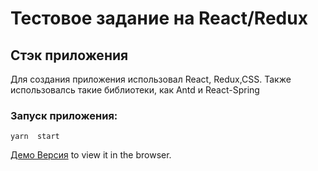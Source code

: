 # Тестовое задание на React/Redux

## Стэк приложения
Для создания приложения использовал  React, Redux,CSS.
Также использовалсь такие библиотеки, как Antd и React-Spring
### Запуск приложения:

 `yarn  start`


 [Демо Версия](https://dimamaslo88.github.io/test-task-todolist) to view it in the browser.








